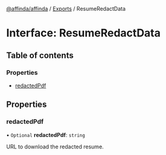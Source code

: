 [@affinda/affinda](../README.md) / [Exports](../modules.md) / ResumeRedactData

# Interface: ResumeRedactData

## Table of contents

### Properties

- [redactedPdf](ResumeRedactData.md#redactedpdf)

## Properties

### redactedPdf

• `Optional` **redactedPdf**: `string`

URL to download the redacted resume.
